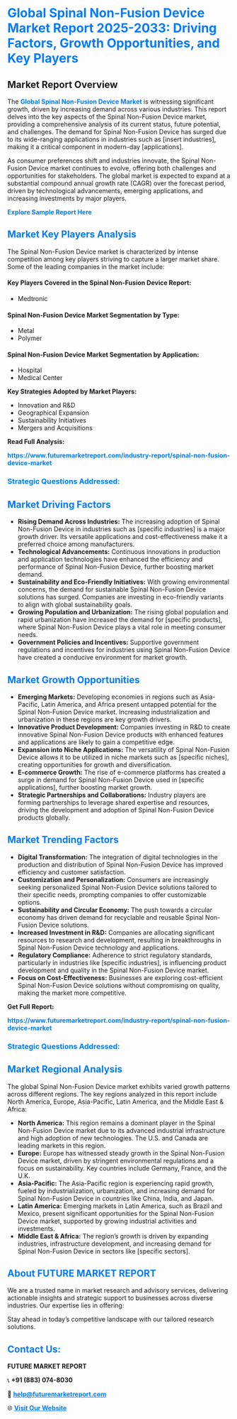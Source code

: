 <h1 style="color: #007BFF;">Global Spinal Non-Fusion Device Market Report 2025-2033: Driving Factors, Growth Opportunities, and Key Players</h1>

<section id="overview">
<h2>Market Report Overview</h2>
<p>The <a href="https://www.futuremarketreport.com/industry-report/spinal-non-fusion-device-market" style="color: #007BFF; text-decoration: none;"><strong>Global Spinal Non-Fusion Device Market</strong></a> is witnessing significant growth, driven by increasing demand across various industries. This report delves into the key aspects of the Spinal Non-Fusion Device market, providing a comprehensive analysis of its current status, future potential, and challenges. The demand for Spinal Non-Fusion Device has surged due to its wide-ranging applications in industries such as [insert industries], making it a critical component in modern-day [applications].</p>
<p>As consumer preferences shift and industries innovate, the Spinal Non-Fusion Device market continues to evolve, offering both challenges and opportunities for stakeholders. The global market is expected to expand at a substantial compound annual growth rate (CAGR) over the forecast period, driven by technological advancements, emerging applications, and increasing investments by major players.</p>
</section>

<section id="overview">
<p><a href="https://www.futuremarketreport.com/request-sample/reportId=97371" style="color: #007BFF; text-decoration: none;"><strong>Explore Sample Report Here</strong></a></p>
</section>

<section id="key-players">
<h2 style="color: #007BFF;">Market Key Players Analysis</h2>
<p>The Spinal Non-Fusion Device market is characterized by intense competition among key players striving to capture a larger market share. Some of the leading companies in the market include:</p>
<h4>Key Players Covered in the Spinal Non-Fusion Device Report:</h4>
<ul><li>Medtronic</li></ul>
<h4>Spinal Non-Fusion Device Market Segmentation by Type:</h4>
<ul><li>Metal</li><li>Polymer</li></ul>

<h4>Spinal Non-Fusion Device Market Segmentation by Application:</h4>
<ul><li>Hospital</li><li>Medical Center</li></ul>
<p><strong>Key Strategies Adopted by Market Players:</strong></p>
<ul>
<li>Innovation and R&D</li>
<li>Geographical Expansion</li>
<li>Sustainability Initiatives</li>
<li>Mergers and Acquisitions</li>
</ul>
</section>

<section>
<p><strong>Read Full Analysis: </strong></p><a href="https://www.futuremarketreport.com/industry-report/spinal-non-fusion-device-market" style="color: #007BFF; text-decoration: none;"><strong>https://www.futuremarketreport.com/industry-report/spinal-non-fusion-device-market</strong></a>
<h3 style="color: #007BFF;">Strategic Questions Addressed:</h3>
</section>

<section id="driving-factors">
<h2 style="color: #007BFF;">Market Driving Factors</h2>
<ul>
<li><strong>Rising Demand Across Industries:</strong> The increasing adoption of Spinal Non-Fusion Device in industries such as [specific industries] is a major growth driver. Its versatile applications and cost-effectiveness make it a preferred choice among manufacturers.</li>
<li><strong>Technological Advancements:</strong> Continuous innovations in production and application technologies have enhanced the efficiency and performance of Spinal Non-Fusion Device, further boosting market demand.</li>
<li><strong>Sustainability and Eco-Friendly Initiatives:</strong> With growing environmental concerns, the demand for sustainable Spinal Non-Fusion Device solutions has surged. Companies are investing in eco-friendly variants to align with global sustainability goals.</li>
<li><strong>Growing Population and Urbanization:</strong> The rising global population and rapid urbanization have increased the demand for [specific products], where Spinal Non-Fusion Device plays a vital role in meeting consumer needs.</li>
<li><strong>Government Policies and Incentives:</strong> Supportive government regulations and incentives for industries using Spinal Non-Fusion Device have created a conducive environment for market growth.</li>
</ul>
</section>

<section id="growth-opportunities">
<h2 style="color: #007BFF;">Market Growth Opportunities</h2>
<ul>
<li><strong>Emerging Markets:</strong> Developing economies in regions such as Asia-Pacific, Latin America, and Africa present untapped potential for the Spinal Non-Fusion Device market. Increasing industrialization and urbanization in these regions are key growth drivers.</li>
<li><strong>Innovative Product Development:</strong> Companies investing in R&D to create innovative Spinal Non-Fusion Device products with enhanced features and applications are likely to gain a competitive edge.</li>
<li><strong>Expansion into Niche Applications:</strong> The versatility of Spinal Non-Fusion Device allows it to be utilized in niche markets such as [specific niches], creating opportunities for growth and diversification.</li>
<li><strong>E-commerce Growth:</strong> The rise of e-commerce platforms has created a surge in demand for Spinal Non-Fusion Device used in [specific applications], further boosting market growth.</li>
<li><strong>Strategic Partnerships and Collaborations:</strong> Industry players are forming partnerships to leverage shared expertise and resources, driving the development and adoption of Spinal Non-Fusion Device products globally.</li>
</ul>
</section>

<section id="trending-factors">
<h2 style="color: #007BFF;">Market Trending Factors</h2>
<ul>
<li><strong>Digital Transformation:</strong> The integration of digital technologies in the production and distribution of Spinal Non-Fusion Device has improved efficiency and customer satisfaction.</li>
<li><strong>Customization and Personalization:</strong> Consumers are increasingly seeking personalized Spinal Non-Fusion Device solutions tailored to their specific needs, prompting companies to offer customizable options.</li>
<li><strong>Sustainability and Circular Economy:</strong> The push towards a circular economy has driven demand for recyclable and reusable Spinal Non-Fusion Device solutions.</li>
<li><strong>Increased Investment in R&D:</strong> Companies are allocating significant resources to research and development, resulting in breakthroughs in Spinal Non-Fusion Device technology and applications.</li>
<li><strong>Regulatory Compliance:</strong> Adherence to strict regulatory standards, particularly in industries like [specific industries], is influencing product development and quality in the Spinal Non-Fusion Device market.</li>
<li><strong>Focus on Cost-Effectiveness:</strong> Businesses are exploring cost-efficient Spinal Non-Fusion Device solutions without compromising on quality, making the market more competitive.</li>
</ul>
</section>

<section>
<p><strong>Get Full Report: </strong></p><a href="https://www.futuremarketreport.com/industry-report/spinal-non-fusion-device-market" style="color: #007BFF; text-decoration: none;"><strong>https://www.futuremarketreport.com/industry-report/spinal-non-fusion-device-market</strong></a>
<h3 style="color: #007BFF;">Strategic Questions Addressed:</h3>
</section>


<section id="regional-analysis">
<h2 style="color: #007BFF;">Market Regional Analysis</h2>
<p>The global Spinal Non-Fusion Device market exhibits varied growth patterns across different regions. The key regions analyzed in this report include North America, Europe, Asia-Pacific, Latin America, and the Middle East & Africa:</p>
<ul>
<li><strong>North America:</strong> This region remains a dominant player in the Spinal Non-Fusion Device market due to its advanced industrial infrastructure and high adoption of new technologies. The U.S. and Canada are leading markets in this region.</li>
<li><strong>Europe:</strong> Europe has witnessed steady growth in the Spinal Non-Fusion Device market, driven by stringent environmental regulations and a focus on sustainability. Key countries include Germany, France, and the U.K.</li>
<li><strong>Asia-Pacific:</strong> The Asia-Pacific region is experiencing rapid growth, fueled by industrialization, urbanization, and increasing demand for Spinal Non-Fusion Device in countries like China, India, and Japan.</li>
<li><strong>Latin America:</strong> Emerging markets in Latin America, such as Brazil and Mexico, present significant opportunities for the Spinal Non-Fusion Device market, supported by growing industrial activities and investments.</li>
<li><strong>Middle East & Africa:</strong> The region’s growth is driven by expanding industries, infrastructure development, and increasing demand for Spinal Non-Fusion Device in sectors like [specific sectors].</li>
</ul>
</section>

<footer>
<h2 style="color: #007BFF;">About FUTURE MARKET REPORT</h2>
<p>We are a trusted name in market research and advisory services, delivering actionable insights and strategic support to businesses across diverse industries. Our expertise lies in offering:</p>

<p>Stay ahead in today’s competitive landscape with our tailored research solutions.</p>

<h2 style="color: #007BFF;">Contact Us:</h2>
<p><strong>FUTURE MARKET REPORT</strong></p>
<p>📞 <strong>+91 (883) 074-8030</strong></p>
<p>📧 <strong><a href="mailto:help@futuremarketreport.com" style="color: #007BFF;">help@futuremarketreport.com</a></strong></p>
<p>🌐 <strong><a href="https://www.futuremarketreport.com/" style="color: #007BFF;">Visit Our Website</a></strong></p>
</footer>